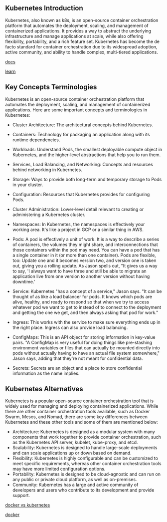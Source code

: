 ## Kubernetes Introduction
Kubernetes, also known as k8s, is an open-source container orchestration platform that automates the deployment, scaling, and management of containerized applications. It provides a way to abstract the underlying infrastructure and manage applications at scale, while also offering flexibility, portability, and a rich feature set. Kubernetes has become the de facto standard for container orchestration due to its widespread adoption, active community, and ability to handle complex, multi-tiered applications.

[docs](https://kubernetes.io/)

[learn](https://www.digitalocean.com/community/tutorials/an-introduction-to-kubernetes)

## Key Concepts Terminologies
Kubernetes is an open-source container orchestration platform that automates the deployment, scaling, and management of containerized applications. Here are some important concepts and terminologies in Kubernetes:

- Cluster Architecture: The architectural concepts behind Kubernetes.
- Containers: Technology for packaging an application along with its runtime dependencies.
- Workloads: Understand Pods, the smallest deployable compute object in Kubernetes, and the higher-level abstractions that help you to run them.
- Services, Load Balancing, and Networking: Concepts and resources behind networking in Kubernetes.
- Storage: Ways to provide both long-term and temporary storage to Pods in your cluster.
- Configuration: Resources that Kubernetes provides for configuring Pods.
- Cluster Administration: Lower-level detail relevant to creating or administering a Kubernetes cluster.

- Namespaces: In Kubernetes, the namespaces is effectively your working area. It's like a project in GCP or a similar thing in AWS.

- Pods: A pod is effectively a unit of work. It is a way to describe a series of containers, the volumes they might share, and interconnections that those containers within the pod may need. You can have a pod that has a single container in it (or more than one container). Pods are flexible, too: Update one and it becomes version two, and version one is taken out, giving you a rolling update. As Jason spells out, "It gives us a way to say, 'I always want to have three and still be able to migrate an application live from one version to another version without having downtime.'

- Service: Kubernetes "has a concept of a service," Jason says. "It can be thought of as like a load balancer for pods. It knows which pods are alive, healthy, and ready to respond so that when we try to access whatever pod we want to get to instead of to connect to the deployment and getting the one we get, and then always asking that pod for work."

- Ingress: This works with the service to make sure everything ends up in the right place. Ingress can also provide load balancing.

- ConfigMaps: This is an API object for storing information in key-value pairs. "A ConfigMap is very useful for doing things like pre-stashing environment variables or files that can actually be mounted directly into pods without actually having to have an actual file system somewhere," Jason says, adding that they're not meant for confidential data.

- Secrets: Secrets are an object and a place to store confidential information as the name implies.

## Kubernetes Alternatives
Kubernetes is a popular open-source container orchestration tool that is widely used for managing and deploying containerized applications. While there are other container orchestration tools available, such as Docker Swarm, Mesos, and Nomad, there are some key differences between Kubernetes and these other tools and some of them are mentioned below:

- Architecture: Kubernetes is designed as a modular system with many components that work together to provide container orchestration, such as the Kubernetes API server, kubelet, kube-proxy, and etcd.
- Scalability: Kubernetes is designed to handle large-scale deployments and can scale applications up or down based on demand.
- Flexibility: Kubernetes is highly configurable and can be customized to meet specific requirements, whereas other container orchestration tools may have more limited configuration options.
- Portability: Kubernetes is designed to be cloud-agnostic and can run on any public or private cloud platform, as well as on-premises.
- Community: Kubernetes has a large and active community of developers and users who contribute to its development and provide support.

[docker vs kubernetes](https://www.freecodecamp.org/news/kubernetes-vs-docker-swarm-what-is-the-difference/)

[docker](https://www.docker.com/101-tutorial/)

